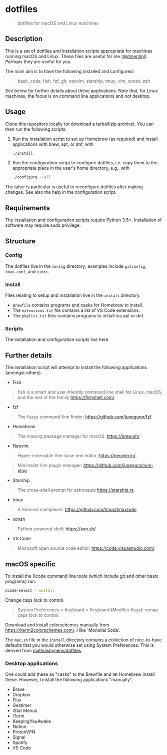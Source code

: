 # dotfiles

> dotfiles for macOS and Linux machines

## Description

This is a set of dotfiles and installation scripts appropriate for machines running macOS and Linux. These files are useful for me ([@dmentipl](https://github.com/dmentipl)). *Perhaps* they are useful for you.

The main aim is to have the following installed and configured:

> bash, code, fish, fzf, git, neovim, starship, tmux, vim, xonsh, zsh

See below for further details about these applications. Note that, for Linux machines, the focus is on command line applications and *not* desktop.

## Usage

Clone this repository locally (or download a tarball/zip archive). You can then run the following scripts.

1. Run the installation script to set up Homebrew (as required) and install applications with brew, apt, or dnf, with

    ```bash
    ./install
    ```

2. Run the configuration script to configure dotfiles, i.e. copy them to the appropriate place in the user's home directory, e.g., with

    ```bash
    ./configure --all
    ```

The latter is particular is useful to reconfigure dotfiles after making changes. See also the help in the configuration script.

## Requirements

The installation and configuration scripts require Python 3.5+. Installation of software may require sudo privilege.

## Structure

### Config

The dotfiles live in the `config` directory; examples include `gitconfig`, `tmux.conf`, and `vimrc`.

### Install

Files relating to setup and installation live in the `install` directory.

- `Brewfile` contains programs and casks for Homebrew to install.
- The `extensions.txt` file contains a list of VS Code extensions.
- The `pkglist.txt` files contains programs to install via apt or dnf.

### Scripts

The installation and configuration scripts live here.

## Further details

The installation script will attempt to install the following applications (amongst others).

- Fish

> fish is a smart and user-friendly command line shell for Linux, macOS, and the rest of the family <https://fishshell.com/>.

- fzf

> The fuzzy command-line finder: <https://github.com/junegunn/fzf>.

- Homebrew

> The missing package manager for macOS: <https://brew.sh/>.

- Neovim

> Hyper-extensible Vim-base text editor: <https://neovim.io/>.

> Minimalist Vim plugin manager: <https://github.com/junegunn/vim-plug>.

- Starship

> The cross-shell prompt for astronauts <https://starship.rs>.

- tmux

> A terminal multiplexer: <https://github.com/tmux/tmux/wiki>.

- xonsh

> Python-powered shell: <https://xon.sh/>

- VS Code

> Microsoft open source code editor: <https://code.visualstudio.com/>.

## macOS specific

To install the Xcode command line tools (which include git and other basic programs) run:

```bash
xcode-select --install
```

Change caps lock to control.

> System Preferences > Keyboard > Keyboard (Modifier Keys): remap caps lock to control.

Download and install colorschemes manually from <https://iterm2colorschemes.com/>. I like 'Monokai Soda'.

The `mac.sh` file in the `install` directory contains a collection of nice-to-have defaults that you would otherwise set using System Preferences. This is derived from [mathiasbynens/dotfiles](https://github.com/mathiasbynens/dotfiles).

### Desktop applications

One could add these as "casks" to the Brewfile and let Homebrew install these. However, I install the following applications "manually".

- Brave
- Dropbox
- Flux
- Gestimer
- iStat Menus
- iTerm
- KeepingYouAwake
- Notion
- ProtonVPN
- Signal
- Spotify
- VS Code
